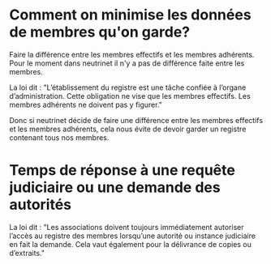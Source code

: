 <!-- TITLE: Données des membres -->
<!-- SUBTITLE: A propos de la gestion des données de nos membres -->

#     Comment on minimise les données de membres qu'on garde?

Faire la différence entre les membres effectifs et les membres adhérents.
Pour le moment dans neutrinet il n'y a pas de différence faite entre les membres.

La loi dit : "L’établissement du registre est une tâche confiée à l’organe d’administration. Cette obligation ne vise que les membres effectifs.  Les membres adhérents ne doivent pas y figurer."

Donc si neutrinet décide de faire une différence entre les membres effectifs et les membres adhérents, cela nous évite de devoir garder un registre contenant tous nos membres.


# Temps de réponse à une requête judiciaire ou une demande des autorités
La loi dit : "Les associations doivent toujours immédiatement autoriser l’accès au registre des membres lorsqu’une autorité ou instance judiciaire en fait la demande. Cela vaut également pour la délivrance de copies ou d’extraits."

